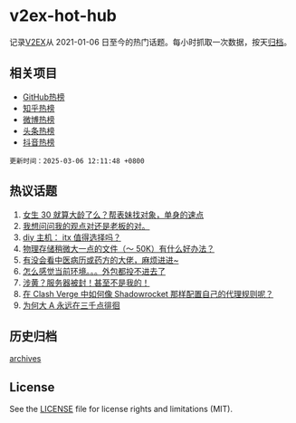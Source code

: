 # v2ex-hot-hub

 记录[V2EX](https://www.v2ex.com/)从 2021-01-06 日至今的热门话题。每小时抓取一次数据，按天[归档](archives)。
 
 ## 相关项目

- [GitHub热榜](https://github.com/snaildev/github-hot-hub)
- [知乎热榜](https://github.com/snaildev/zhihu-hot-hub)
- [微博热榜](https://github.com/snaildev/weibo-hot-hub)
- [头条热榜](https://github.com/snaildev/toutiao-hot-hub)
- [抖音热榜](https://github.com/snaildev/douyin-hot-hub)


 `更新时间：2025-03-06 12:11:48 +0800`

## 热议话题

1. [女生 30 就算大龄了么？帮表妹找对象，单身的速点](https://www.v2ex.com/t/1116129)
1. [我想问问我的观点对还是老板的对。](https://www.v2ex.com/t/1116043)
1. [diy 主机： itx 值得选择吗？](https://www.v2ex.com/t/1116225)
1. [物理存储稍微大一点的文件（～ 50K）有什么好办法？](https://www.v2ex.com/t/1116125)
1. [有没会看中医病历或药方的大佬，麻烦进进~](https://www.v2ex.com/t/1116270)
1. [怎么感觉当前环境。。。外包都投不进去了](https://www.v2ex.com/t/1116047)
1. [涉黄？服务器被封！甚至不是我的！](https://www.v2ex.com/t/1116268)
1. [在 Clash Verge 中如何像 Shadowrocket 那样配置自己的代理规则呢？](https://www.v2ex.com/t/1116106)
1. [为何大 A 永远在三千点徘徊](https://www.v2ex.com/t/1116226)

## 历史归档

[archives](archives)

## License

See the [LICENSE](LICENSE) file for license rights and limitations (MIT).

